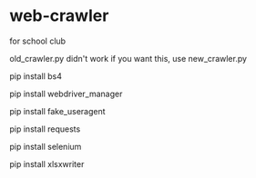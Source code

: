 # web-crawler 
for school club

old_crawler.py didn't work
if you want this, use new_crawler.py

pip install bs4

pip install webdriver_manager

pip install fake_useragent

pip install requests    

pip install selenium

pip install xlsxwriter
